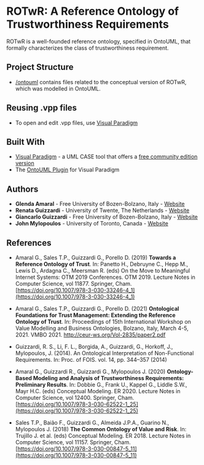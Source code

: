 # ROTwR: A Reference Ontology of Trustworthiness Requirements

ROTwR is a well-founded reference ontology, specified in OntoUML, that formally characterizes the class of trustworthiness requirement.

## Project Structure

* [/ontouml](/ontouml) contains files related to the conceptual version of ROTwR, which was modelled in OntoUML.


## Reusing .vpp files

* To open and edit .vpp files, use [Visual Paradigm](https://www.visual-paradigm.com)

## Built With

* [Visual Paradigm](https://www.visual-paradigm.com) - a UML CASE tool that offers a [free community edition version](https://www.visual-paradigm.com/download/community.jsp)
* The [OntoUML Plugin](https://github.com/OntoUML/ontouml-vp-plugin) for Visual Paradigm


## Authors

* **Glenda Amaral** - Free University of Bozen-Bolzano, Italy - [Website](https://www.researchgate.net/profile/Glenda_Amaral)
* **Renata Guizzardi** - University of Twente, The Netherlands - [Website](https://people.utwente.nl/r.guizzardiv)
* **Giancarlo Guizzardi** - Free University of Bozen-Bolzano, Italy - [Website](http://www.inf.ufes.br/~gguizzardi)
* **John Mylopoulos** - University of Toronto, Canada - [Website](https://www.researchgate.net/profile/John-Mylopoulos)


## References

- Amaral G., Sales T.P., Guizzardi G., Porello D. (2019) **Towards a Reference Ontology of Trust**. In: Panetto H., Debruyne C., Hepp M., Lewis D., Ardagna C., Meersman R. (eds) On the Move to Meaningful Internet Systems: OTM 2019 Conferences. OTM 2019. Lecture Notes in Computer Science, vol 11877. Springer, Cham. [https://doi.org/10.1007/978-3-030-33246-4_1](https://doi.org/10.1007/978-3-030-33246-4_1)

- Amaral G., Sales T.P., Guizzardi G., Porello D. (2021) **Ontological Foundations for Trust Management: Extending the Reference Ontology of Trust**. In: Proceedings of 15th International Workshop on Value Modelling and Business Ontologies, Bolzano, Italy, March 4-5, 2021. VMBO 2021. http://ceur-ws.org/Vol-2835/paper2.pdf

- Guizzardi, R. S., Li, F. L., Borgida, A., Guizzardi, G., Horkoff, J., Mylopoulos, J. (2014). An Ontological Interpretation of Non-Functional Requirements. In: Proc. of FOIS. vol. 14, pp. 344–357 (2014)

- Amaral G., Guizzardi R., Guizzardi G., Mylopoulos J. (2020) **Ontology-Based Modeling and Analysis of Trustworthiness Requirements: Preliminary Results**. In: Dobbie G., Frank U., Kappel G., Liddle S.W., Mayr H.C. (eds) Conceptual Modeling. ER 2020. Lecture Notes in Computer Science, vol 12400. Springer, Cham. [https://doi.org/10.1007/978-3-030-62522-1_25](https://doi.org/10.1007/978-3-030-62522-1_25)

- Sales T.P., Baião F., Guizzardi G., Almeida J.P.A., Guarino N., Mylopoulos J. (2018) **The Common Ontology of Value and Risk**. In: Trujillo J. et al. (eds) Conceptual Modeling. ER 2018. Lecture Notes in Computer Science, vol 11157. Springer, Cham. [https://doi.org/10.1007/978-3-030-00847-5_11](https://doi.org/10.1007/978-3-030-00847-5_11)
